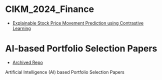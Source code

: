 # CIKM_2024_Finance

* [Explainable Stock Price Movement Prediction using Contrastive Learning](https://dl.acm.org/doi/10.1145/3627673.3679544) 
# AI-based Portfolio Selection Papers
* [Archived Repo](https://github.com/sangyx/deep-finance?tab=readme-ov-file#portfolio-selection)

Artificial Intelligence (AI) based Portfolio Selection Papers

